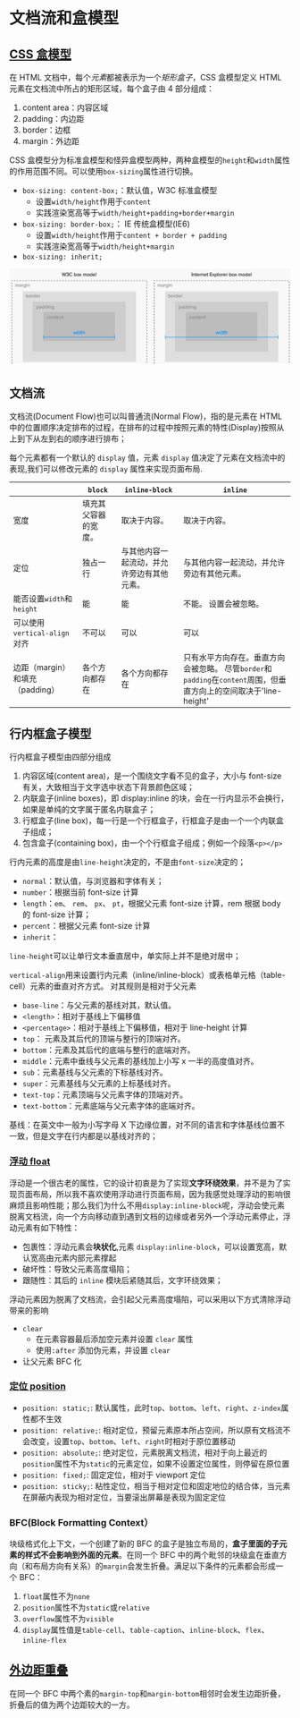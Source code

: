 # 文档流和盒模型

## [CSS 盒模型](https://developer.mozilla.org/zh-CN/docs/Web/Guide/CSS/Getting_started/Boxes)

在 HTML 文档中，每个*元素*都被表示为一个*矩形盒子*，CSS 盒模型定义 HTML 元素在文档流中所占的矩形区域，每个盒子由 4 部分组成：

1. content area：内容区域
2. padding：内边距
3. border：边框
4. margin：外边距

CSS 盒模型分为标准盒模型和怪异盒模型两种，两种盒模型的`height`和`width`属性的作用范围不同。可以使用`box-sizing`属性进行切换。

- `box-sizing: content-box;`：默认值，W3C 标准盒模型
  - 设置`width/height`作用于`content`
  - 实践渲染宽高等于`width/height+padding+border+margin`
- `box-sizing: border-box;`： IE 传统盒模型(IE6)
  - 设置`width/height`作用于`content + border + padding`
  - 实践渲染宽高等于`width/height+margin`
- `box-sizing: inherit;`

![box-sizing](../../assets/images/css/box-sizing.png)

## 文档流

文档流(Document Flow)也可以叫普通流(Normal Flow)，指的是元素在 HTML 中的位置顺序决定排布的过程，在排布的过程中按照元素的特性(Display)按照从上到下从左到右的顺序进行排布；

每个元素都有一个默认的 `display` 值，元素 `display` 值决定了元素在文档流中的表现,我们可以修改元素的 `display` 属性来实现页面布局.

|                                 | `block`              | `inline-block`                             | `inline`                                                                                                           |
| ------------------------------- | -------------------- | ------------------------------------------ | ------------------------------------------------------------------------------------------------------------------ |
| 宽度                            | 填充其父容器的宽度。 | 取决于内容。                               | 取决于内容。                                                                                                       |
| 定位                            | 独占一行             | 与其他内容一起流动，并允许旁边有其他元素。 | 与其他内容一起流动，并允许旁边有其他元素。                                                                         |
| 能否设置`width`和`height`       | 能                   | 能                                         | 不能。 设置会被忽略。                                                                                              |
| 可以使用`vertical-align`对齐    | 不可以               | 可以                                       | 可以                                                                                                               |
| 边距（margin）和填充（padding） | 各个方向都存在       | 各个方向都存在                             | 只有水平方向存在。垂直方向会被忽略。 尽管`border`和`padding`在`content`周围，但垂直方向上的空间取决于'line-height' |

## 行内框盒子模型

行内框盒子模型由四部分组成

1. 内容区域(content area)，是一个围绕文字看不见的盒子，大小与 font-size 有关，大致相当于文字选中状态下背景颜色区域；
2. 内联盒子(inline boxes)，即 display:inline 的块，会在一行内显示不会换行，如果是单纯的文字属于匿名内联盒子；
3. 行框盒子(line box)，每一行是一个行框盒子，行框盒子是由一个一个内联盒子组成；
4. 包含盒子(containing box)，由一个个行框盒子组成；例如一个段落`<p></p>`

行内元素的高度是由`line-height`决定的，不是由`font-size`决定的；

- `normal`：默认值，与浏览器和字体有关；
- `number`：根据当前 font-size 计算
- `length`：`em`、 `rem`、 `px`、 `pt`，根据父元素 font-size 计算，rem 根据 body 的 font-size 计算；
- `percent`：根据父元素 font-size 计算
- `inherit`：

`line-height`可以让单行文本垂直居中，单实际上并不是绝对居中；

`vertical-align`用来设置行内元素（inline/inline-block）或表格单元格（table-cell）元素的垂直对齐方式。
对其规则是相对于父元素

- `base-line`：与父元素的基线对其，默认值。
- `<length>`：相对于基线上下偏移值
- `<percentage>`：相对于基线上下偏移值，相对于 line-height 计算
- `top`： 元素及其后代的顶端与整行的顶端对齐。
- `bottom`：元素及其后代的底端与整行的底端对齐。
- `middle`：元素中垂线与父元素的基线加上小写 x 一半的高度值对齐。
- `sub`：元素基线与父元素的下标基线对齐。
- `super`：元素基线与父元素的上标基线对齐。
- `text-top`：元素顶端与父元素字体的顶端对齐。
- `text-bottom`：元素底端与父元素字体的底端对齐。

基线：在英文中一般为小写字母 X 下边缘位置，对不同的语言和字体基线位置不一致，但是文字在行内都是以基线对齐的；

### [浮动 float](https://developer.mozilla.org/zh-CN/docs/Learn/CSS/CSS_layout/Floats)

浮动是一个很古老的属性，它的设计初衷是为了实现**文字环绕效果**，并不是为了实现页面布局，所以我不喜欢使用浮动进行页面布局，因为我感觉处理浮动的影响很麻烦且影响性能；那么我们为什么不用`display:inline-block`呢，浮动会使元素脱离文档流，向一个方向移动直到遇到文档的边缘或者另外一个浮动元素停止，浮动元素有如下特性：

- 包裹性：浮动元素会**块状化**,元素 `display:inline-block`，可以设置宽高，默认宽高由元素内部元素撑起
- 破坏性：导致父元素高度塌陷；
- 跟随性：其后的 `inline` 模块后紧随其后，文字环绕效果；

浮动元素因为脱离了文档流，会引起父元素高度塌陷，可以采用以下方式清除浮动带来的影响

- `clear`
  - 在元素容器最后添加空元素并设置 `clear` 属性
  - 使用`:after` 添加伪元素，并设置 `clear`
- 让父元素 BFC 化

### [定位 position](https://developer.mozilla.org/zh-CN/docs/Learn/CSS/CSS_layout/%E5%AE%9A%E4%BD%8D)

- `position: static;`: 默认属性，此时`top`、`bottom`、`left`、`right`、`z-index`属性都不生效
- `position: relative;`: 相对定位，预留元素原本所占空间，所以原有文档流不会改变，设置`top`、`bottom`、`left`、`right`时相对于原位置移动
- `position: absolute;`: 绝对定位，元素脱离文档流，相对于向上最近的`position`属性不为`static`的元素定位，如果不设置定位属性，则停留在原位置
- `position: fixed;`: 固定定位，相对于 viewport 定位
- `position: sticky;`: 粘性定位，相当于相对定位和固定地位的结合体，当元素在屏蔽内表现为相对定位，当要滚出屏幕是表现为固定定位

### BFC(Block Formatting Context）

块级格式化上下文，一个创建了新的 BFC 的盒子是独立布局的，**盒子里面的子元素的样式不会影响到外面的元素**。在同一个 BFC 中的两个毗邻的块级盒在垂直方向（和布局方向有关系）的`margin`会发生折叠。满足以下条件的元素都会形成一个 BFC：

1. `float`属性不为`none`
2. `position`属性不为`static`或`relative`
3. `overflow`属性不为`visible`
4. `display`属性值是`table-cell`、`table-caption`、`inline-block`、`flex`、`inline-flex`

## [外边距重叠](https://developer.mozilla.org/zh-CN/docs/Web/CSS/CSS_Box_Model/Mastering_margin_collapsing)

在同一个 BFC 中两个素的`margin-top`和`margin-bottom`相邻时会发生边距折叠，折叠后的值为两个边距较大的一方。
